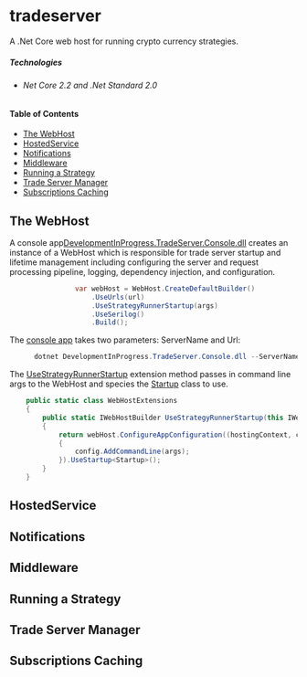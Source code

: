 # tradeserver
A .Net Core web host for running crypto currency strategies.

##### Technologies
*	###### Net Core 2.2 and .Net Standard 2.0
#####

#### Table of Contents
* [The WebHost](#the-webhost)
* [HostedService](#hostedservice)
* [Notifications](#notifications)
* [Middleware](#middleware)
* [Running a Strategy](#running-a-strategy)
* [Trade Server Manager](#trade-server-manager)
* [Subscriptions Caching](#subscriptions-caching)

## The WebHost
A console app[DevelopmentInProgress.TradeServer.Console.dll](https://github.com/grantcolley/tradeserver/blob/master/src/DevelopmentInProgress.TradeServer.Console/Program.cs) creates an instance of a WebHost which is responsible for trade server startup and lifetime management including configuring the server and request processing pipeline, logging, dependency injection, and configuration.

```C#
                var webHost = WebHost.CreateDefaultBuilder()
                    .UseUrls(url)
                    .UseStrategyRunnerStartup(args)
                    .UseSerilog()
                    .Build();
```

The [console app](https://github.com/grantcolley/tradeserver/blob/master/src/DevelopmentInProgress.TradeServer.Console/Program.cs) takes two parameters: ServerName and Url:

```C#
      dotnet DevelopmentInProgress.TradeServer.Console.dll --ServerName=TradeServer1 --Url=http://+:5500
```

The [UseStrategyRunnerStartup](https://github.com/grantcolley/tradeserver/blob/master/src/DevelopmentInProgress.TradeServer.StrategyRunner.WebHost/Web/WebHostExtensions.cs) extension method passes in command line args to the WebHost and species the [Startup](https://github.com/grantcolley/tradeserver/blob/master/src/DevelopmentInProgress.TradeServer.StrategyRunner.WebHost/Web/Startup.cs) class to use.
```C#
    public static class WebHostExtensions
    {
        public static IWebHostBuilder UseStrategyRunnerStartup(this IWebHostBuilder webHost, string[] args)
        {
            return webHost.ConfigureAppConfiguration((hostingContext, config) =>
            {
                config.AddCommandLine(args);
            }).UseStartup<Startup>();
        }
    }
```

## HostedService

## Notifications

## Middleware

## Running a Strategy

## Trade Server Manager

## Subscriptions Caching

